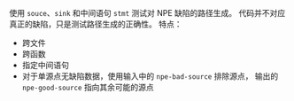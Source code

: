 使用 `souce`、`sink` 和中间语句 `stmt` 测试对 NPE 缺陷的路径生成。
代码并不对应真正的缺陷，只是测试路径生成的正确性。
特点：
* 跨文件
* 跨函数
* 指定中间语句
* 对于单源点无缺陷数据，使用输入中的 `npe-bad-source` 排除源点，
  输出的 `npe-good-source` 指向其余可能的源点

